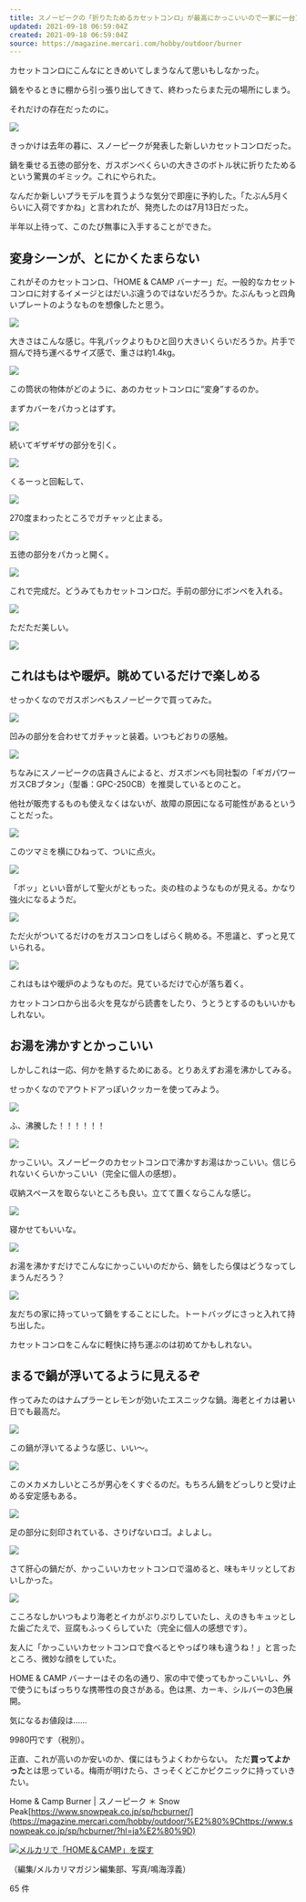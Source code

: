 ```yaml
---
title: スノーピークの「折りたためるカセットコンロ」が最高にかっこいいので一家に一台買うべきだと思ってる
updated: 2021-09-18 06:59:04Z
created: 2021-09-18 06:59:04Z
source: https://magazine.mercari.com/hobby/outdoor/burner
---
```


カセットコンロにこんなにときめいてしまうなんて思いもしなかった。

鍋をやるときに棚から引っ張り出してきて、終わったらまた元の場所にしまう。

それだけの存在だったのに。

 [![](https://cdn.clipkit.co/tenants/636/item_images/images/000/001/232/large/23c5aa6b-c0a8-4004-a410-bfe09e016d26.jpg?1563887283)](https://cdn.clipkit.co/tenants/636/item_images/images/000/001/232/large/23c5aa6b-c0a8-4004-a410-bfe09e016d26.jpg?1563887283)

きっかけは去年の暮に、スノーピークが発表した新しいカセットコンロだった。

鍋を乗せる五徳の部分を、ガスボンベくらいの大きさのボトル状に折りたためるという驚異のギミック。これにやられた。

なんだか新しいプラモデルを買うような気分で即座に予約した。「たぶん5月くらいに入荷ですかね」と言われたが、発売したのは7月13日だった。

半年以上待って、このたび無事に入手することができた。

## 変身シーンが、とにかくたまらない

これがそのカセットコンロ、「HOME & CAMP バーナー」だ。一般的なカセットコンロに対するイメージとはだいぶ違うのではないだろうか。たぶんもっと四角いプレートのようなものを想像したと思う。

 [![](https://cdn.clipkit.co/tenants/636/item_images/images/000/001/236/large/58c360c9-a19f-4dab-bb84-b7c81a9d4ffb.jpg?1563887365)](https://cdn.clipkit.co/tenants/636/item_images/images/000/001/236/large/58c360c9-a19f-4dab-bb84-b7c81a9d4ffb.jpg?1563887365)

大きさはこんな感じ。牛乳パックよりもひと回り大きいくらいだろうか。片手で掴んで持ち運べるサイズ感で、重さは約1.4kg。

 [![](https://cdn.clipkit.co/tenants/636/item_images/images/000/001/238/large/8d50cb4d-fd2b-4089-93b9-17c6afeb2b35.jpg?1563887420)](https://cdn.clipkit.co/tenants/636/item_images/images/000/001/238/large/8d50cb4d-fd2b-4089-93b9-17c6afeb2b35.jpg?1563887420)

この筒状の物体がどのように、あのカセットコンロに“変身”するのか。

まずカバーをパカっとはずす。

 [![](https://cdn.clipkit.co/tenants/636/item_images/images/000/001/240/large/f8658e44-1bbf-483c-9c90-a8b821830503.jpg?1563887466)](https://cdn.clipkit.co/tenants/636/item_images/images/000/001/240/large/f8658e44-1bbf-483c-9c90-a8b821830503.jpg?1563887466)

続いてギザギザの部分を引く。

 [![](https://cdn.clipkit.co/tenants/636/item_images/images/000/001/242/large/30808ad7-922d-445c-a702-061b25d20b81.jpg?1563887507)](https://cdn.clipkit.co/tenants/636/item_images/images/000/001/242/large/30808ad7-922d-445c-a702-061b25d20b81.jpg?1563887507)

くるーっと回転して、

 [![](https://cdn.clipkit.co/tenants/636/item_images/images/000/001/244/large/dbcf807a-a7fa-41ca-9744-740f608fce31.jpg?1563887571)](https://cdn.clipkit.co/tenants/636/item_images/images/000/001/244/large/dbcf807a-a7fa-41ca-9744-740f608fce31.jpg?1563887571)

270度まわったところでガチャッと止まる。

 [![](https://cdn.clipkit.co/tenants/636/item_images/images/000/001/246/large/f54c36d1-5736-4a21-950d-cad1aeb4fab8.jpg?1563887618)](https://cdn.clipkit.co/tenants/636/item_images/images/000/001/246/large/f54c36d1-5736-4a21-950d-cad1aeb4fab8.jpg?1563887618)

五徳の部分をパカっと開く。

 [![](https://cdn.clipkit.co/tenants/636/item_images/images/000/001/248/large/c51d69c5-aa80-4af2-9618-b0e6fb4bd111.jpg?1563887687)](https://cdn.clipkit.co/tenants/636/item_images/images/000/001/248/large/c51d69c5-aa80-4af2-9618-b0e6fb4bd111.jpg?1563887687)

これで完成だ。どうみてもカセットコンロだ。手前の部分にボンベを入れる。

 [![](https://cdn.clipkit.co/tenants/636/item_images/images/000/001/250/large/8c51930d-003d-4ef6-9961-0ea5e923be7e.jpg?1563887756)](https://cdn.clipkit.co/tenants/636/item_images/images/000/001/250/large/8c51930d-003d-4ef6-9961-0ea5e923be7e.jpg?1563887756)

ただただ美しい。

 [![](https://cdn.clipkit.co/tenants/636/item_images/images/000/001/252/large/94174cb6-d898-47fd-887c-3e01d4f34982.jpg?1563887811)](https://cdn.clipkit.co/tenants/636/item_images/images/000/001/252/large/94174cb6-d898-47fd-887c-3e01d4f34982.jpg?1563887811)

## これはもはや暖炉。眺めているだけで楽しめる

せっかくなのでガスボンベもスノーピークで買ってみた。

 [![](https://cdn.clipkit.co/tenants/636/item_images/images/000/001/255/large/ecbfe594-6cfe-47cf-8be6-a1a9d32a7951.jpg?1563887898)](https://cdn.clipkit.co/tenants/636/item_images/images/000/001/255/large/ecbfe594-6cfe-47cf-8be6-a1a9d32a7951.jpg?1563887898)

凹みの部分を合わせてガチャッと装着。いつもどおりの感触。

 [![](https://cdn.clipkit.co/tenants/636/item_images/images/000/001/257/large/889548a7-827e-4612-96d3-5a191bd01261.jpg?1563887994)](https://cdn.clipkit.co/tenants/636/item_images/images/000/001/257/large/889548a7-827e-4612-96d3-5a191bd01261.jpg?1563887994)

ちなみにスノーピークの店員さんによると、ガスボンベも同社製の「ギガパワーガスCBブタン」（型番：GPC-250CB）を推奨しているとのこと。

他社が販売するものも使えなくはないが、故障の原因になる可能性があるということだった。

 [![](https://cdn.clipkit.co/tenants/636/item_images/images/000/001/259/large/51df55c8-0ef2-4460-829b-12bff2b64d30.jpg?1563888062)](https://cdn.clipkit.co/tenants/636/item_images/images/000/001/259/large/51df55c8-0ef2-4460-829b-12bff2b64d30.jpg?1563888062)

このツマミを横にひねって、ついに点火。

 [![](https://cdn.clipkit.co/tenants/636/item_images/images/000/001/261/large/7e0c5a19-833c-48c8-8499-3268cab84dc8.jpg?1563888117)](https://cdn.clipkit.co/tenants/636/item_images/images/000/001/261/large/7e0c5a19-833c-48c8-8499-3268cab84dc8.jpg?1563888117)

「ボッ」といい音がして聖火がともった。炎の柱のようなものが見える。かなり強火になるようだ。

 [![](https://cdn.clipkit.co/tenants/636/item_images/images/000/001/263/large/1cf48959-98a6-4de7-a4b6-c656dda78805.jpg?1563888198)](https://cdn.clipkit.co/tenants/636/item_images/images/000/001/263/large/1cf48959-98a6-4de7-a4b6-c656dda78805.jpg?1563888198)

ただ火がついてるだけのをガスコンロをしばらく眺める。不思議と、ずっと見ていられる。

 [![](https://cdn.clipkit.co/tenants/636/item_images/images/000/001/265/large/51b71716-a778-4bfc-bf39-d839c526cae3.jpg?1563888272)](https://cdn.clipkit.co/tenants/636/item_images/images/000/001/265/large/51b71716-a778-4bfc-bf39-d839c526cae3.jpg?1563888272)

これはもはや暖炉のようなものだ。見ているだけで心が落ち着く。

カセットコンロから出る火を見ながら読書をしたり、うとうとするのもいいかもしれない。

## お湯を沸かすとかっこいい

しかしこれは一応、何かを熱するためにある。とりあえずお湯を沸かしてみる。

せっかくなのでアウトドアっぽいクッカーを使ってみよう。

 [![](https://cdn.clipkit.co/tenants/636/item_images/images/000/001/270/large/325e1216-f97e-4bb2-bb8b-f3e1994146f1.jpg?1563888444)](https://cdn.clipkit.co/tenants/636/item_images/images/000/001/270/large/325e1216-f97e-4bb2-bb8b-f3e1994146f1.jpg?1563888444)

ふ、沸騰した！！！！！！

 [![](https://cdn.clipkit.co/tenants/636/item_images/images/000/001/272/large/bed768b6-2d7c-49db-940c-886819e9ad10.jpg?1563888518)](https://cdn.clipkit.co/tenants/636/item_images/images/000/001/272/large/bed768b6-2d7c-49db-940c-886819e9ad10.jpg?1563888518)

かっこいい。スノーピークのカセットコンロで沸かすお湯はかっこいい。信じられないくらいかっこいい（完全に個人の感想）。

収納スペースを取らないところも良い。立てて置くならこんな感じ。

 [![](https://cdn.clipkit.co/tenants/636/item_images/images/000/001/274/large/ed8a4ecc-8336-4f55-8961-13e3e36c3c57.jpg?1563888639)](https://cdn.clipkit.co/tenants/636/item_images/images/000/001/274/large/ed8a4ecc-8336-4f55-8961-13e3e36c3c57.jpg?1563888639)

寝かせてもいいな。

 [![](https://cdn.clipkit.co/tenants/636/item_images/images/000/001/276/large/a591213b-cf9e-4b9b-971f-d7e42552284b.jpg?1563888701)](https://cdn.clipkit.co/tenants/636/item_images/images/000/001/276/large/a591213b-cf9e-4b9b-971f-d7e42552284b.jpg?1563888701)

お湯を沸かすだけでこんなにかっこいいのだから、鍋をしたら僕はどうなってしまうんだろう？

 [![](https://cdn.clipkit.co/tenants/636/item_images/images/000/001/278/large/4fa7f772-652b-4c83-b382-b0e46fd9b8e4.jpg?1563888753)](https://cdn.clipkit.co/tenants/636/item_images/images/000/001/278/large/4fa7f772-652b-4c83-b382-b0e46fd9b8e4.jpg?1563888753)

友だちの家に持っていって鍋をすることにした。トートバッグにさっと入れて持ち出した。

カセットコンロをこんなに軽快に持ち運ぶのは初めてかもしれない。

## まるで鍋が浮いてるように見えるぞ

作ってみたのはナムプラーとレモンが効いたエスニックな鍋。海老とイカは暑い日でも最高だ。

 [![](https://cdn.clipkit.co/tenants/636/item_images/images/000/001/282/large/d055876c-d339-47d1-8d89-16330c90a3ae.jpg?1563888896)](https://cdn.clipkit.co/tenants/636/item_images/images/000/001/282/large/d055876c-d339-47d1-8d89-16330c90a3ae.jpg?1563888896)

この鍋が浮いてるような感じ、いい〜。

 [![](https://cdn.clipkit.co/tenants/636/item_images/images/000/001/284/large/ab2c5dcb-c544-426d-995b-85db22169929.jpg?1563888963)](https://cdn.clipkit.co/tenants/636/item_images/images/000/001/284/large/ab2c5dcb-c544-426d-995b-85db22169929.jpg?1563888963)

このメカメカしいところが男心をくすぐるのだ。もちろん鍋をどっしりと受け止める安定感もある。

 [![](https://cdn.clipkit.co/tenants/636/item_images/images/000/001/286/large/ea346b30-c680-4d50-84ea-eaa429ba95a4.jpg?1563889024)](https://cdn.clipkit.co/tenants/636/item_images/images/000/001/286/large/ea346b30-c680-4d50-84ea-eaa429ba95a4.jpg?1563889024)

足の部分に刻印されている、さりげないロゴ。よしよし。

 [![](https://cdn.clipkit.co/tenants/636/item_images/images/000/001/288/large/2c9f2290-b5c7-4636-99ac-3b188cf7c441.jpg?1563889109)](https://cdn.clipkit.co/tenants/636/item_images/images/000/001/288/large/2c9f2290-b5c7-4636-99ac-3b188cf7c441.jpg?1563889109)

さて肝心の鍋だが、かっこいいカセットコンロで温めると、味もキリッとしておいしかった。

 [![](https://cdn.clipkit.co/tenants/636/item_images/images/000/001/290/large/92229e7a-fb86-404d-b8ef-c01efeac4dbe.jpg?1563889240)](https://cdn.clipkit.co/tenants/636/item_images/images/000/001/290/large/92229e7a-fb86-404d-b8ef-c01efeac4dbe.jpg?1563889240)

こころなしかいつもより海老とイカがぷりぷりしていたし、えのきもキュッとした歯ごたえで、豆腐もふっくらしていた（完全に個人の感想です）。

友人に「かっこいいカセットコンロで食べるとやっぱり味も違うね！」と言ったところ、微妙な顔をしていた。

HOME & CAMP バーナーはその名の通り、家の中で使ってもかっこいいし、外で使うにもばっちりな携帯性の良さがある。色は黒、カーキ、シルバーの3色展開。

気になるお値段は……

9980円です（税別）。

正直、これが高いのか安いのか、僕にはもうよくわからない。
ただ**買ってよかった**とは思っている。梅雨が明けたら、さっそくどこかピクニックに持っていきたい。

Home & Camp Burner | スノーピーク ＊ Snow Peak[https://www.snowpeak.co.jp/sp/hcburner/](https://magazine.mercari.com/hobby/outdoor/%E2%80%9Chttps://www.snowpeak.co.jp/sp/hcburner/?hl=ja%E2%80%9D)

 [![](https://cdn.clipkit.co/tenants/636/resources/assets/000/000/262/original/icon-mercari.svg?1616481048)メルカリで「HOME＆CAMP」を探す](https://www.mercari.com/jp/search/?keyword=%E3%82%B9%E3%83%8E%E3%83%BC%E3%83%94%E3%83%BC%E3%82%AFHOME%EF%BC%86CAMP&utm_source=Referral&utm_medium=mercari_magazine&utm_campaign=https://magazine.mercari.com/hobby/outdoor/burner)

（編集/メルカリマガジン編集部、写真/鳴海淳義）

65 件